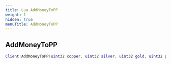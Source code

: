 ```yaml
---
title: Lua AddMoneyToPP
weight: 1
hidden: true
menuTitle: AddMoneyToPP
---
```

## AddMoneyToPP
```lua
Client:AddMoneyToPP(uint32 copper, uint32 silver, uint32 gold, uint32 platinum, bool update_client); -- void
```